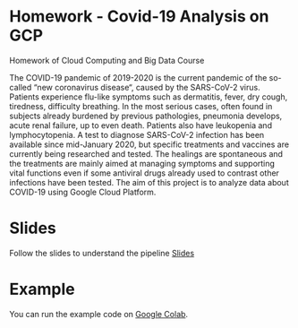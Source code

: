 # Homework - Covid-19 Analysis on GCP
Homework of Cloud Computing and Big Data Course

The COVID-19 pandemic of 2019-2020 is the current pandemic of the so-called “new coronavirus disease“, caused by the SARS-CoV-2 virus. 
Patients experience flu-like symptoms such as dermatitis, fever, dry cough, tiredness, difficulty breathing. In the most serious cases, often found in subjects already burdened by previous pathologies, pneumonia develops, acute renal failure, up to even death.
Patients also have leukopenia and lymphocytopenia. A test to diagnose SARS-CoV-2 infection has been available since mid-January 2020, but specific treatments and vaccines are currently being researched and tested.
The healings are spontaneous and the treatments are mainly aimed at managing symptoms and supporting vital functions even if some antiviral drugs already used to contrast other infections have been tested. 
The aim of this project is to analyze data about COVID-19 using Google Cloud Platform.

# Slides
Follow the slides to understand the pipeline [Slides](https://github.com/ric-sar/hw_covid19_gcp/blob/main/Covid-19_Analysis_on_GCP.pdf)

# Example
You can run the example code on [Google Colab](https://colab.research.google.com/drive/18J08EPIG4cpzz-_4TKu61m-vgFqRwUgQ?usp=sharing).
